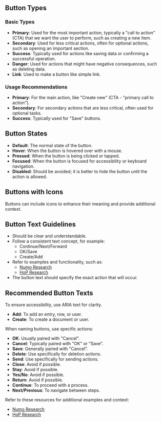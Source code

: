 ## Button Types

### Basic Types

- **Primary**: Used for the most important action, typically a "call to action" (CTA) that we want the user to perform, such as creating a new item.
- **Secondary**: Used for less critical actions, often for optional actions, such as opening an important section.
- **Success**: Typically used for actions like saving data or confirming a successful operation.
- **Danger**: Used for actions that might have negative consequences, such as deleting data.
- **Link**: Used to make a button like simple link.

### Usage Recommendations

- **Primary**: For the main action, like "Create new" (CTA - "primary call to action").
- **Secondary**: For secondary actions that are less critical, often used for optional tasks.
- **Success**: Typically used for "Save" buttons.

## Button States

- **Default**: The normal state of the button.
- **Hover**: When the button is hovered over with a mouse.
- **Pressed**: When the button is being clicked or tapped.
- **Focused**: When the button is focused for accessibility or keyboard navigation.
- **Disabled**: Should be avoided; it is better to hide the button until the action is allowed.

## Buttons with Icons

Buttons can include icons to enhance their meaning and provide additional context.

## Button Text Guidelines

- Should be clear and understandable.
- Follow a consistent text concept, for example:
  - Continue/Next/Forward
  - OK/Save
  - Create/Add
- Refer to examples and functionality, such as:
  - [Numo Research](https://docs.google.com/spreadsheets/d/1iZdEi1e_cuO8biNmfyGE8RbwllE96wKQaEMmKjTvBHk/edit?usp=sharing)
  - [HoP Research](https://docs.google.com/document/d/14NwRoQT188yO2Yb9VqvZeLrFxy5ODtnWPtw2plodOI4/edit?usp=sharing)
- The button text should specify the exact action that will occur.

## Recommended Button Texts

To ensure accessibility, use ARIA text for clarity.

- **Add**: To add an entry, row, or user.
- **Create**: To create a document or user.

When naming buttons, use specific actions:

- **OK**: Usually paired with "Cancel".
- **Cancel**: Typically paired with "OK" or "Save".
- **Save**: Generally paired with "Cancel".
- **Delete**: Use specifically for deletion actions.
- **Send**: Use specifically for sending actions.
- **Close**: Avoid if possible.
- **Stay**: Avoid if possible.
- **Yes/No**: Avoid if possible.
- **Return**: Avoid if possible.
- **Continue**: To proceed with a process.
- **Next/Previous**: To navigate between steps.

Refer to these resources for additional examples and context:

- [Numo Research](https://docs.google.com/spreadsheets/d/1iZdEi1e_cuO8biNmfyGE8RbwllE96wKQaEMmKjTvBHk/edit?usp=sharing)
- [HoP Research](https://docs.google.com/document/d/14NwRoQT188yO2Yb9VqvZeLrFxy5ODtnWPtw2plodOI4/edit?usp=sharing)
